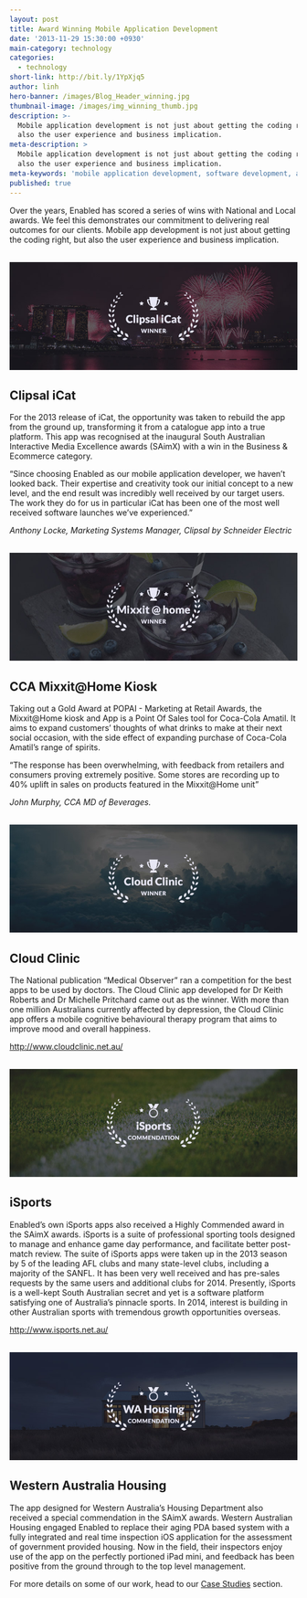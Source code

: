```yaml
---
layout: post
title: Award Winning Mobile Application Development
date: '2013-11-29 15:30:00 +0930'
main-category: technology
categories:
  - technology
short-link: http://bit.ly/1YpXjq5
author: linh
hero-banner: /images/Blog_Header_winning.jpg
thumbnail-image: /images/img_winning_thumb.jpg
description: >-
  Mobile application development is not just about getting the coding right, but
  also the user experience and business implication.
meta-description: >
  Mobile application development is not just about getting the coding right, but
  also the user experience and business implication.
meta-keywords: 'mobile application development, software development, app development'
published: true
---
```


Over the years, Enabled has scored a series of wins with National and Local awards. We feel this demonstrates our commitment to delivering real outcomes for our clients. Mobile app development is not just about getting the coding right, but also the user experience and business implication. 
<br />
<br />

![](/images/award_clipsalicat.jpg)

Clipsal iCat
------------
For the 2013 release of iCat, the opportunity was taken to rebuild the app from the ground up, transforming it from a catalogue app into a true platform. This app was recognised at the inaugural South Australian Interactive Media Excellence awards (SAimX) with a win in the Business & Ecommerce category.

<div class="non-twitter-quote">
“Since choosing Enabled as our mobile application developer, we haven’t looked back. Their expertise and creativity took our initial concept to a new level, and the end result was incredibly well received by our target users. The work they do for us in particular iCat has been one of the most well received software launches we’ve experienced.”
</div>

_Anthony Locke, Marketing Systems Manager, Clipsal by Schneider Electric_
<br />
<br />

![](/images/award_mixxitathome.jpg)

CCA Mixxit@Home Kiosk
---------------------
Taking out a Gold Award at POPAI - Marketing at Retail Awards, the Mixxit@Home kiosk and App is a Point Of Sales tool for Coca-Cola Amatil. It aims to expand customers’ thoughts of what drinks to make at their next social occasion, with the side effect of expanding purchase of Coca-Cola Amatil’s range of spirits. 

<div class="non-twitter-quote">
“The response has been overwhelming, with feedback from retailers and consumers proving extremely positive. Some stores are recording up to 40% uplift in sales on products featured in the Mixxit@Home unit”
</div>

_John Murphy, CCA MD of Beverages._
<br />
<br />

![](/images/award_cloudclinic.jpg)


Cloud Clinic
------------

The National publication “Medical Observer” ran a competition for the best apps to be used by doctors. The Cloud Clinic app developed for Dr Keith Roberts and Dr Michelle Pritchard came out as the winner. With more than one million Australians currently affected by depression, the Cloud Clinic app offers a mobile cognitive behavioural therapy program that aims to improve mood and overall happiness.

<http://www.cloudclinic.net.au/>
<br />
<br />

![](/images/award_isports.jpg)

iSports
-------

Enabled’s own iSports apps also received a Highly Commended award in the SAimX awards. iSports is a suite of professional sporting tools designed to manage and enhance game day performance, and facilitate better post-match review. The suite of iSports apps were taken up in the 2013 season by 5 of the leading AFL clubs and many state-level clubs, including a majority of the SANFL. It has been very well received and has pre-sales requests by the same users and additional clubs for 2014. 
Presently, iSports is a well-kept South Australian secret and yet is a software platform satisfying one of Australia’s pinnacle sports. In 2014, interest is building in other Australian sports with tremendous growth opportunities overseas. 

<http://www.isports.net.au/>
<br />
<br />

![](/images/award_wahousing.jpg)

Western Australia Housing
-------------------------

The app designed for Western Australia’s Housing Department also received a special commendation in the SAimX awards. Western Australian Housing engaged Enabled to replace their aging PDA based system with a fully integrated and real time inspection iOS application for the assessment of government provided housing. Now in the field, their inspectors enjoy use of the app on the perfectly portioned iPad mini, and feedback has been positive from the ground through to the top level management.

For more details on some of our work, head to our [Case Studies](https://enabled.com.au/our-work) section.
